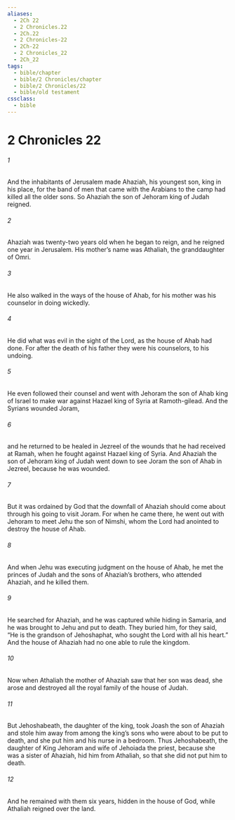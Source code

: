 ```yaml
---
aliases:
  - 2Ch 22
  - 2 Chronicles.22
  - 2Ch.22
  - 2 Chronicles-22
  - 2Ch-22
  - 2 Chronicles_22
  - 2Ch_22
tags:
  - bible/chapter
  - bible/2 Chronicles/chapter
  - bible/2 Chronicles/22
  - bible/old testament
cssclass:
  - bible
---
```


# 2 Chronicles 22

###### 1
And the inhabitants of Jerusalem made Ahaziah, his youngest son, king in his place, for the band of men that came with the Arabians to the camp had killed all the older sons. So Ahaziah the son of Jehoram king of Judah reigned.
###### 2
Ahaziah was twenty-two years old when he began to reign, and he reigned one year in Jerusalem. His mother’s name was Athaliah, the granddaughter of Omri.
###### 3
He also walked in the ways of the house of Ahab, for his mother was his counselor in doing wickedly.
###### 4
He did what was evil in the sight of the Lord, as the house of Ahab had done. For after the death of his father they were his counselors, to his undoing.
###### 5
He even followed their counsel and went with Jehoram the son of Ahab king of Israel to make war against Hazael king of Syria at Ramoth-gilead. And the Syrians wounded Joram,
###### 6
and he returned to be healed in Jezreel of the wounds that he had received at Ramah, when he fought against Hazael king of Syria. And Ahaziah the son of Jehoram king of Judah went down to see Joram the son of Ahab in Jezreel, because he was wounded.
###### 7
But it was ordained by God that the downfall of Ahaziah should come about through his going to visit Joram. For when he came there, he went out with Jehoram to meet Jehu the son of Nimshi, whom the Lord had anointed to destroy the house of Ahab.
###### 8
And when Jehu was executing judgment on the house of Ahab, he met the princes of Judah and the sons of Ahaziah’s brothers, who attended Ahaziah, and he killed them.
###### 9
He searched for Ahaziah, and he was captured while hiding in Samaria, and he was brought to Jehu and put to death. They buried him, for they said, “He is the grandson of Jehoshaphat, who sought the Lord with all his heart.” And the house of Ahaziah had no one able to rule the kingdom.
###### 10
Now when Athaliah the mother of Ahaziah saw that her son was dead, she arose and destroyed all the royal family of the house of Judah.
###### 11
But Jehoshabeath, the daughter of the king, took Joash the son of Ahaziah and stole him away from among the king’s sons who were about to be put to death, and she put him and his nurse in a bedroom. Thus Jehoshabeath, the daughter of King Jehoram and wife of Jehoiada the priest, because she was a sister of Ahaziah, hid him from Athaliah, so that she did not put him to death.
###### 12
And he remained with them six years, hidden in the house of God, while Athaliah reigned over the land.


